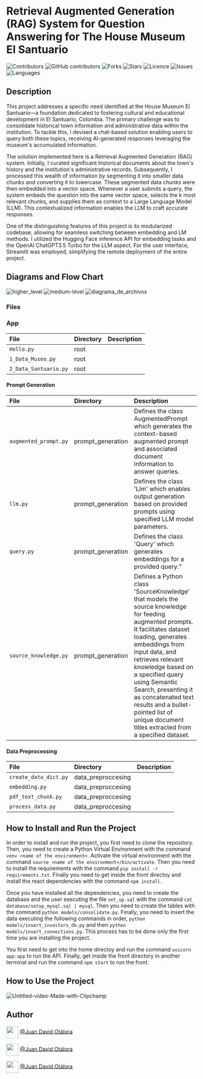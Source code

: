 # Retrieval Augmented Generation (RAG) System for Question Answering for The House Museum El Santuario

![Contributors](https://img.shields.io/github/contributors/otalorajuand/ml_portofolio_project)
![GitHub contributors](https://img.shields.io/github/contributors/otalorajuand/ml_portofolio_project)
![Forks](https://img.shields.io/github/forks/otalorajuand/ml_portfolio_project)
![Stars](https://img.shields.io/github/stars/otalorajuand/ml_portfolio_project)
![Licence](https://img.shields.io/github/license/otalorajuand/ml_portfolio_project)
![Issues](https://img.shields.io/github/issues/otalorajuand/ml_portfolio_project)
![Languages](https://img.shields.io/github/languages/count/otalorajuand/ml_portfolio_project)

## Description

This project addresses a specific need identified at the House Museum El Santuario—a foundation dedicated to fostering cultural and educational development in El Santuario, Colombia. The primary challenge was to consolidate historical town information and administrative data within the institution. To tackle this, I devised a chat-based solution enabling users to query both these topics, receiving AI-generated responses leveraging the museum's accumulated information.

The solution implemented here is a Retrieval Augmented Generation (RAG) system. Initially, I curated significant historical documents about the town's history and the institution's administrative records. Subsequently, I processed this wealth of information by segmenting it into smaller data chunks and converting it to lowercase. These segmented data chunks were then embedded into a vector space. Whenever a user submits a query, the system embeds the question into the same vector space, selects the k most relevant chunks, and supplies them as context to a Large Language Model (LLM). This contextualized information enables the LLM to craft accurate responses.

One of the distinguishing features of this project is its modularized codebase, allowing for seamless switching between embedding and LM methods. I utilized the Hugging Face inference API for embedding tasks and the OpenAI ChatGPT3.5 Turbo for the LLM aspect. For the user interface, Streamlit was employed, simplifying the remote deployment of the entire project.



## Diagrams and Flow Chart

![higher_level](https://user-images.githubusercontent.com/22607461/218857148-9e2e8025-ff18-408a-b8f7-93c5c3cd9825.jpeg)
![medium-level](https://user-images.githubusercontent.com/22607461/218857302-9073a781-60f7-4f6c-88a0-07846c71f6af.jpeg)
![diagrama_de_archivos](https://user-images.githubusercontent.com/22607461/219759319-dee60c42-4da5-49e4-bd45-e5d98e29acde.jpeg)

### Files

### App

| File  | Directory  | Description |
| :------ |:--------------| :---------------------|
| `Hello.py` | root |  |
| `1_Data_Museo.py` | root |  |
| `2_Data_Santuario.py` | root |  |


#### Prompt Generation

| File  | Directory  | Description |
| :------ |:--------------| :---------------------|
| `augmented_prompt.py` | prompt_generation | Defines the class AugmentedPrompt which generates the context-based augmented prompt and associated document information to answer queries. |
| `llm.py`  | prompt_generation  | Defines the class 'Llm' which enables output generation based on provided prompts using specified LLM model parameters. |
| `query.py` | prompt_generation   | Defines the class 'Query' which generates embeddings for a provided query." |
| `source_knowledge.py` | prompt_generation | Defines a Python class 'SourceKnowledge' that models the source knowledge for feeding augmented prompts. It facilitates dataset loading, generates embeddings from input data, and retrieves relevant knowledge based on a specified query using Semantic Search, presenting it as concatenated text results and a bullet-pointed list of unique document titles extracted from a specified dataset. |


#### Data Preprocessing

| File  | Directory  | Description |
| :------ |:--------------| :---------------------|
| `create_data_dict.py` | data_preproccesing |  |
| `embedding.py` | data_preproccesing |  |
| `pdf_text_chunk.py` | data_preproccesing |  |
| `process_data.py` | data_preproccesing |  |

## How to Install and Run the Project

In order to install and run the project, you first need to clone the repository. Then, you need to create a Python Virtual Environment with the command `venv <name of the environment>`. Activate the virtual environment with the command `source <name of the environment>/bin/activate`. Then you need to install the requirements with the command `pip install -r requirements.txt`. Finally you need to get inside the front directoy and install the react dependencies with the command `npm install`.

Once you have installed all the dependencies, you need to create the database and the user executing the file `set_up.sql` with the command `cat database/setup_mysql.sql | mysql`. Then you need to create the tables with the command `python models/consolidate.py`. Finally, you need to insert the data executing the following commands in order, `python models/insert_investors_db.py` and then `python models/insert_connections.py`. This process has to be done only the first time you are installing the project.

You first need to get into the home directoy and run the command `uvicorn app:app` to run the API. Finally, get inside the front directory in another terminal and run the command `npm start` to run the front. 

## How to Use the Project

![Untitled-video-Made-with-Clipchamp](https://user-images.githubusercontent.com/106627368/220689993-80017813-878e-4beb-98b7-7e72aa8ff39f.gif)


## Author

<a href = 'https://www.github.com'> <img width = '32px' align= 'center' src="https://raw.githubusercontent.com/rahulbanerjee26/githubAboutMeGenerator/main/icons/github.svg"/></a>  [@Juan David Otálora](https://github.com/otalorajuand)

<a href = 'https://www.twitter.com'> <img width = '32px' align= 'center' src="https://raw.githubusercontent.com/rahulbanerjee26/githubAboutMeGenerator/main/icons/twitter.svg"/></a>  [@Juan David Otálora](https://twitter.com/juandotalora)

<a href = 'https://www.linkedin.com'> <img width = '32px' align= 'center' src="https://raw.githubusercontent.com/rahuldkjain/github-profile-readme-generator/master/src/images/icons/Social/linked-in-alt.svg"/></a> [@Juan David Otálora](https://www.linkedin.com/in/juan-david-ot%C3%A1lora-carrillo-7a6599172/)
